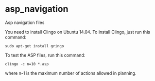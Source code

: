 # asp_navigation
Asp navigation files

You need to install Clingo on Ubuntu 14.04. To install Clingo, just run this command:

	sudo apt-get install gringo

To test the ASP files, run this command: 

	clingo -c n=10 *.asp

where n-1 is the maximum number of actions allowed in planning. 


